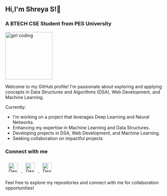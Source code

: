 ## Hi,I'm Shreya S!👋
### A BTECH CSE Student from PES University  ###
<img src="https://cdn.dribbble.com/users/3234572/screenshots/17188530/media/891a696e331c7224570476a47f929d6e.gif" alt="girl coding" height=150 >
</img>



Welcome to my GitHub profile! 
I'm passionate about exploring and applying concepts in Data Structures and Algorithms (DSA), Web Development, and Machine Learning. 


Currently:
* I'm working on a project that leverages Deep Learning and Neural Networks.
* Enhancing my expertise in Machine Learning and Data Structures.
* Developing projects in DSA, Web Development, and Machine Learning.
* Seeking collaboration on impactful projects

### Connect with me ###
<a href="https://www.linkedin.com/in/shreya-s-896a58251/">  <img src="https://upload.wikimedia.org/wikipedia/commons/thumb/8/81/LinkedIn_icon.svg/1200px-LinkedIn_icon.svg.png" alt="Description of your image" 
 height=30 style="padding: 10px">
</a>
  <a href=" mailto:tss.shreya@gmail.com">  <img src="https://cdn-icons-png.flaticon.com/512/281/281769.png" alt="Description of your image" height=30 style="padding: 10px;">
  </a>
  <a href="https://www.instagram.com/shreya_s_26_"><img src="https://upload.wikimedia.org/wikipedia/commons/thumb/a/a5/Instagram_icon.png/2048px-Instagram_icon.png" alt="Description of your image" height=30 
 style="padding: 10px;">
  </a>



Feel free to explore my repositories and connect with me for collaboration opportunities!



  

<!--
**shreya-tss/shreya-tss** is a ✨ _special_ ✨ repository because its `README.md` (this file) appears on your GitHub profile.

Here are some ideas to get you started:

- 🔭 I’m currently working on ...
- 🌱 I’m currently learning ...
- 👯 I’m looking to collaborate on ...
- 🤔 I’m looking for help with ...
- 💬 Ask me about ...
- 📫 How to reach me: ...
- 😄 Pronouns: ...
- ⚡ Fun fact: ...
-->
